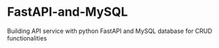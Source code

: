 # FastAPI-and-MySQL
Building API service with python FastAPI and MySQL  database for CRUD functionalities
